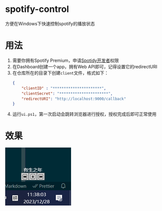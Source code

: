 # spotify-control
方便在Windows下快速控制spotify的播放状态

# 用法
1. 需要你拥有Spotify Premium，申请[Spotidy开发者](https://developer.spotify.com/dashboard)权限
2. 在Dashboard创建一个app，拥有Web API即可，记得设置它的redirectURI
3. 在仓库所在的目录下创建`client`文件，格式如下：
    ```json
    {
        "clientID" : "**********************",
        "clientSecret": "**********************",
        "redirectURI": "http://localhost:9000/callback"
    }
    ```
4. 运行`ui.ps1`，第一次启动会跳转浏览器进行授权，授权完成后即可正常使用

# 效果
![](show.png)
